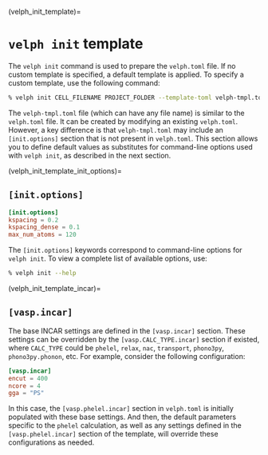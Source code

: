(velph_init_template)=
# `velph init` template

The `velph init` command is used to prepare the `velph.toml` file. If no custom
template is specified, a default template is applied. To specify a custom
template, use the following command:

```bash
% velph init CELL_FILENAME PROJECT_FOLDER --template-toml velph-tmpl.toml [OPTIONS]
```

The `velph-tmpl.toml` file (which can have any file name) is similar to the
`velph.toml` file. It can be created by modifying an existing `velph.toml`.
However, a key difference is that `velph-tmpl.toml` may include an
`[init.options]` section that is not present in `velph.toml`. This section
allows you to define default values as substitutes for command-line options used
with `velph init`, as described in the next section.

(velph_init_template_init_options)=
## `[init.options]`

```toml
[init.options]
kspacing = 0.2
kspacing_dense = 0.1
max_num_atoms = 120
```

The `[init.options]` keywords correspond to command-line options for `velph
init`. To view a complete list of available options, use:

```bash
% velph init --help
```

(velph_init_template_incar)=
## `[vasp.incar]`

The base INCAR settings are defined in the `[vasp.incar]` section. These
settings can be overridden by the `[vasp.CALC_TYPE.incar]` section if existed,
where `CALC_TYPE` could be `phelel`, `relax`, `nac`, `transport`, `phono3py`,
`phono3py.phonon`, etc. For example, consider the following configuration:

```toml
[vasp.incar]
encut = 400
ncore = 4
gga = "PS"
```

In this case, the `[vasp.phelel.incar]` section in `velph.toml` is initially
populated with these base settings. And then, the default parameters specific to
the `phelel` calculation, as well as any settings defined in the
`[vasp.phelel.incar]` section of the template, will override these
configurations as needed.
